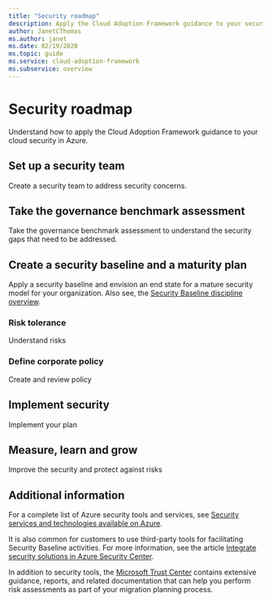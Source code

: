 ```yaml
---
title: "Security roadmap"
description: Apply the Cloud Adoption Framework guidance to your security scenario.
author: JanetCThomas
ms.author: janet
ms.date: 02/19/2020
ms.topic: guide
ms.service: cloud-adoption-framework
ms.subservice: overview
---
```


# Security roadmap

Understand how to apply the Cloud Adoption Framework guidance to your cloud security in Azure.

## Set up a security team

Create a security team to address security concerns.

## Take the governance benchmark assessment

Take the governance benchmark assessment to understand the  security gaps that need to be addressed.

## Create a security baseline and a maturity plan

Apply a security baseline and envision an end state for a mature security model for your organization.
Also see, the [Security Baseline discipline overview](../govern/security-baseline/index.md).

### Risk tolerance

Understand risks

### Define corporate policy

Create and review policy

## Implement security

Implement your plan

## Measure, learn and grow

Improve the security and protect against risks

## Additional information

For a complete list of Azure security tools and services, see [Security services and technologies available on Azure](https://docs.microsoft.com/azure/security/azure-security-services-technologies).

It is also common for customers to use third-party tools for facilitating Security Baseline activities. For more information, see the article [Integrate security solutions in Azure Security Center](https://docs.microsoft.com/azure/security-center/security-center-partner-integration).

In addition to security tools, the [Microsoft Trust Center](https://www.microsoft.com/trustcenter/guidance/risk-assessment) contains extensive guidance, reports, and related documentation that can help you perform risk assessments as part of your migration planning process.
